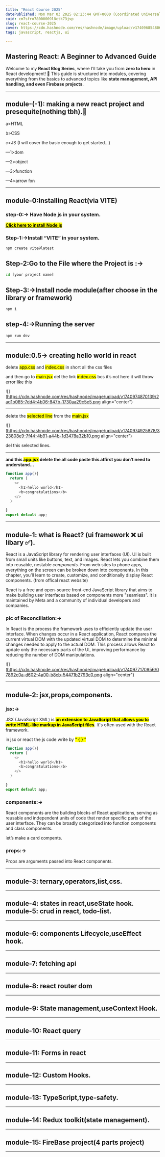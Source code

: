 ```yaml
---
title: "React Course 2025"
datePublished: Mon Mar 03 2025 02:23:44 GMT+0000 (Coordinated Universal Time)
cuid: cm7sfro78000009l8ctk73jvp
slug: react-course-2025
cover: https://cdn.hashnode.com/res/hashnode/image/upload/v1740968548066/8e2bf159-b148-4d0a-a255-f77b1ac3381a.png
tags: javascript, reactjs, ui

---
```


## **Mastering React: A Beginner to Advanced Guide**

Welcome to my **React Blog Series**, where I'll take you from **zero to hero** in React development! 🚀 This guide is structured into modules, covering everything from the basics to advanced topics like **state management, API handling, and even Firebase projects**.

---

## module-(-1): making a new react project and presequite(nothing tbh).👀

a&gt;HTML

b&gt;CSS

c&gt;JS (I will cover the basic enough to get started...)

—1&gt;dom

—2&gt;object

—3&gt;function

—4&gt;arrow fxn

---

## module-0:Installing React(via VITE)

### step-0:→ Have Node js in your system.

[**<mark>Click here to install Node js</mark>**](https://nodejs.org/en)

### Step-1:→Install “VITE” in your system.

```bash
npm create vite@latest
```

## Step-2:Go to the File where the Project is :→

```bash
cd [your project name]
```

## Step-3:→Install node module(after choose in the library or framework)

```bash
npm i
```

## step-4:→Running the server

```bash
npm run dev
```

---

## module:0.5→ creating hello world in react

delete <mark>app.css</mark> and <mark>index.css</mark> in short all the css files

and then go to <mark>main.jsx</mark> del the link <mark>index.css</mark> bcs it’s not here it will throw error like this

![](https://cdn.hashnode.com/res/hashnode/image/upload/v1740974870139/2ad1b085-7dd4-4b06-847b-1730aa29c5e5.png align="center")

---

delete the <mark>selected line</mark> from the <mark>main.jsx</mark>

![](https://cdn.hashnode.com/res/hashnode/image/upload/v1740974925878/323808e9-7f44-4b91-a44b-1d3478a32b10.png align="center")

del this selected lines.

---

**and this <mark>app.jsx</mark> delete the all code paste this atfirst you don’t need to understand…**

```javascript
function app(){
  return (
    <>
      <h1>hello world</h1>
      <b>congratulations</b>
    </>
  )
  
}
export default app;
```

---

## module-1: what is React? (ui framework ❌ ui libary ✅).

React is a JavaScript library for rendering user interfaces (UI). UI is built from small units like buttons, text, and images. React lets you combine them into reusable, nestable *components.* From web sites to phone apps, everything on the screen can be broken down into components. In this chapter, you’ll learn to create, customize, and conditionally display React components. (from offical react website)

React is a free and open-source front-end JavaScript library that aims to make building user interfaces based on components more "seamless". It is maintained by Meta and a community of individual developers and companies.

### pic of Reconciliation:→

In React is the process the framework uses to efficiently update the user interface. When changes occur in a React application, React compares the current virtual DOM with the updated virtual DOM to determine the minimal changes needed to apply to the actual DOM. This process allows React to update only the necessary parts of the UI, improving performance by reducing the number of DOM manipulations.

![](https://cdn.hashnode.com/res/hashnode/image/upload/v1740977170956/07892c0a-d602-4a00-b8cb-54471b2793c0.png align="center")

---

## module-2: jsx,props,components.

### jsx:→

JSX (JavaScript XML) is **<mark>an extension to JavaScript that allows you to write HTML-like markup in JavaScript files</mark>**. It's often used with the React framework. 

in jsx or react the js code write by <mark>“ { } ”</mark>

```javascript
function app(){
  return (
    <>
      <h1>hello world</h1>
      <b>congratulations</b>
    </>
  )
  
}
export default app;
```

### components:→

React components are the building blocks of React applications, serving as reusable and independent units of code that render specific parts of the user interface. They can be broadly categorized into function components and class components.

let’s make a card compents.

### props:→

Props are arguments passed into React components.

---

## module-3: ternary,operators,list,css.

---

## module-4: states in react,useState hook. module-5: crud in react, todo-list.

---

## module-6: components Lifecycle,useEffect hook.

---

## module-7: fetching api

---

## module-8: react router dom

---

## module-9: State management,useContext Hook.

---

## module-10: React query

---

## module-11: Forms in react

---

## module-12: Custom Hooks.

---

## module-13: TypeScript,type-safety.

---

## module-14: Redux toolkit(state management).

---

## module-15: FireBase project(4 parts project)

---